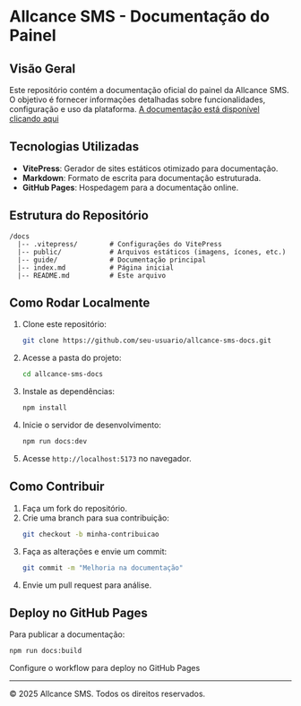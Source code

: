 # Allcance SMS - Documentação do Painel

## Visão Geral
Este repositório contém a documentação oficial do painel da Allcance SMS. O objetivo é fornecer informações detalhadas sobre funcionalidades, configuração e uso da plataforma. [A documentação está disponível clicando aqui](https://allcancesms.github.io/doc/)

## Tecnologias Utilizadas
- **VitePress**: Gerador de sites estáticos otimizado para documentação.
- **Markdown**: Formato de escrita para documentação estruturada.
- **GitHub Pages**: Hospedagem para a documentação online.

## Estrutura do Repositório
```
/docs
  |-- .vitepress/        # Configurações do VitePress
  |-- public/            # Arquivos estáticos (imagens, ícones, etc.)
  |-- guide/             # Documentação principal
  |-- index.md           # Página inicial
  |-- README.md          # Este arquivo
```

## Como Rodar Localmente
1. Clone este repositório:
   ```sh
   git clone https://github.com/seu-usuario/allcance-sms-docs.git
   ```
2. Acesse a pasta do projeto:
   ```sh
   cd allcance-sms-docs
   ```
3. Instale as dependências:
   ```sh
   npm install
   ```
4. Inicie o servidor de desenvolvimento:
   ```sh
   npm run docs:dev
   ```
5. Acesse `http://localhost:5173` no navegador.

## Como Contribuir
1. Faça um fork do repositório.
2. Crie uma branch para sua contribuição:
   ```sh
   git checkout -b minha-contribuicao
   ```
3. Faça as alterações e envie um commit:
   ```sh
   git commit -m "Melhoria na documentação"
   ```
4. Envie um pull request para análise.

## Deploy no GitHub Pages
Para publicar a documentação:
```sh
npm run docs:build
```
Configure o workflow para deploy no GitHub Pages

---
© 2025 Allcance SMS. Todos os direitos reservados.

